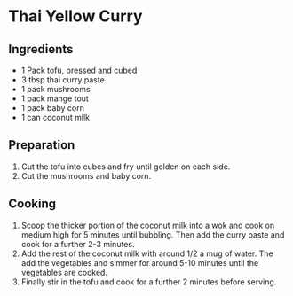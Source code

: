 # Thai Yellow Curry

## Ingredients

- 1 Pack tofu, pressed and cubed
- 3 tbsp thai curry paste
- 1 pack mushrooms
- 1 pack mange tout
- 1 pack baby corn
- 1 can coconut milk

## Preparation

1. Cut the tofu into cubes and fry until golden on each side.
2. Cut the mushrooms and baby corn.

## Cooking

1. Scoop the thicker portion of the coconut milk into a wok and cook on medium
   high for 5 minutes until bubbling. Then add the curry paste and cook for a
   further 2-3 minutes.
2. Add the rest of the coconut milk with around 1/2 a mug of water. The add the
   vegetables and simmer for around 5-10 minutes until the vegetables are
   cooked.
3. Finally stir in the tofu and cook for a further 2 minutes before serving.
